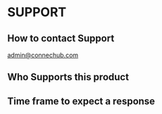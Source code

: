 # SUPPORT

## How to contact Support

[admin@connechub.com](mailto:admin@connechub.com?subject=SUPPORT)

## Who Supports this product

## Time frame to expect a response
